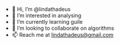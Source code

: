 - 👋 Hi, I’m @lindathadeus
- 👀 I’m interested in analysing
- 🌱 I’m currently learning guile
- 💞️ I’m looking to collaborate on algorithms
- 📫 Reach me at lindathadeus@gmail.com

<!---
lindathadeus/lindathadeus is a ✨ special ✨ repository because its `README.md` (this file) appears on your GitHub profile.
You can click the Preview link to take a look at your changes.
--->
